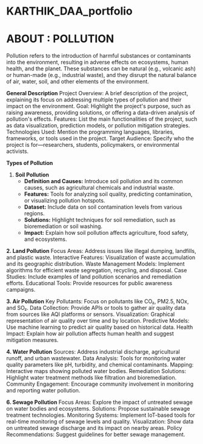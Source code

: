 # KARTHIK_DAA_portfolio
# ABOUT : POLLUTION
Pollution refers to the introduction of harmful substances or contaminants into the environment, resulting in adverse effects on ecosystems, human health, and the planet. These substances can be natural (e.g., volcanic ash) or human-made (e.g., industrial waste), and they disrupt the natural balance of air, water, soil, and other elements of the environment.

**General Description**
Project Overview: A brief description of the project, explaining its focus on addressing multiple types of pollution and their impact on the environment.
Goal: Highlight the project's purpose, such as raising awareness, providing solutions, or offering a data-driven analysis of pollution's effects.
Features: List the main functionalities of the project, such as data visualization, prediction models, or pollution mitigation strategies.
Technologies Used: Mention the programming languages, libraries, frameworks, or tools used in the project.
Target Audience: Specify who the project is for—researchers, students, policymakers, or environmental activists.


**Types of Pollution**

1. **Soil Pollution**
   - **Definition and Causes:** Introduce soil pollution and its common causes, such as agricultural chemicals and industrial waste.
   - **Features:** Tools for analyzing soil quality, predicting contamination, or visualizing pollution hotspots.
   - **Dataset:** Include data on soil contamination levels from various regions.
   - **Solutions:** Highlight techniques for soil remediation, such as bioremediation or soil washing.
   - **Impact:** Explain how soil pollution affects agriculture, food safety, and ecosystems.


**2. Land Pollution**
Focus Areas: Address issues like illegal dumping, landfills, and plastic waste. Interactive Features: Visualization of waste accumulation and its geographic distribution. Waste Management Models: Implement algorithms for efficient waste segregation, recycling, and disposal. Case Studies: Include examples of land pollution scenarios and remediation efforts. Educational Tools: Provide resources for public awareness campaigns.

**3. Air Pollution**
Key Pollutants: Focus on pollutants like CO₂, PM2.5, NOx, and SO₂. Data Collection: Provide APIs or tools to gather air quality data from sources like AQI platforms or sensors. Visualization: Graphical representation of air quality over time and by location. Predictive Models: Use machine learning to predict air quality based on historical data. Health Impact: Explain how air pollution affects human health and suggest mitigation measures.

**4. Water Pollution** 
Sources: Address industrial discharge, agricultural runoff, and urban wastewater. Data Analysis: Tools for monitoring water quality parameters like pH, turbidity, and chemical contaminants. Mapping: Interactive maps showing polluted water bodies. Remediation Solutions: Highlight water treatment methods like filtration and bioremediation. Community Engagement: Encourage community involvement in monitoring and reporting water pollution.

**6. Sewage Pollution**
Focus Areas: Explore the impact of untreated sewage on water bodies and ecosystems. Solutions: Propose sustainable sewage treatment technologies. Monitoring Systems: Implement IoT-based tools for real-time monitoring of sewage levels and quality. Visualization: Show data on untreated sewage discharge and its impact on nearby areas. Policy Recommendations: Suggest guidelines for better sewage management.
